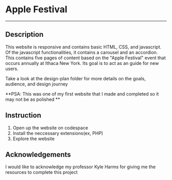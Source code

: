 # Apple Festival
___
## Description
This website is responsive and contains basic HTML, CSS, and javascript. Of the javascript functionalities, it contains a carousel and an accordion. This contains five pages of content based on the "Apple Festival" event that occurs annually at Ithaca New York. Its goal is to act as an guide for new users.

Take a look at the design-plan folder for more details on the goals, audience, and design journey

**PSA: This was one of my first website that I made and completed so it may not be as polished **

## Instruction
1. Open up the website on codespace
2. Install the neccessary extensions(ex, PHP)
3. Explore the website

## Acknowledgements
I would like to acknowledge my professor Kyle Harms for giving me the resources to complete this project
